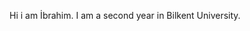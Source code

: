 Hi i am İbrahim. I am a second year in Bilkent University.

<!---
ibrahimyilmz/ibrahimyilmz is a ✨ special ✨ repository because its `README.md` (this file) appears on your GitHub profile.
You can click the Preview link to take a look at your changes.
--->
